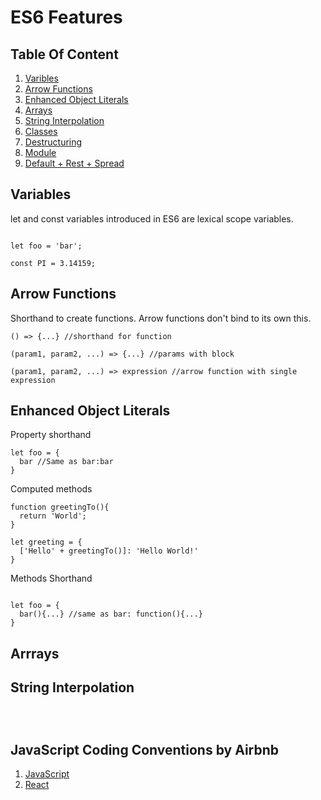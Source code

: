 # ES6 Features #

## Table Of Content ##

1. [Varibles](variables)
1. [Arrow Functions](arrow-functions)
1. [Enhanced Object Literals](enhanced-objects-literals)
1. [Arrays](arrays)
1. [String Interpolation](string-interpolation)
1. [Classes](classes)
1. [Destructuring](destructuring)
1. [Module](modules)
1. [Default + Rest + Spread](default-rest-spread)

## Variables ##

let and const variables introduced in ES6 are lexical scope variables.

```

let foo = 'bar';

const PI = 3.14159;

```

## Arrow Functions ##

Shorthand to create functions. Arrow functions don't bind to its own this.

```
() => {...} //shorthand for function

(param1, param2, ...) => {...} //params with block

(param1, param2, ...) => expression //arrow function with single expression

```

## Enhanced Object Literals

Property shorthand

```
let foo = {
  bar //Same as bar:bar  
}

```

Computed methods

```
function greetingTo(){
  return 'World';
}

let greeting = {
  ['Hello' + greetingTo()]: 'Hello World!'
}

```

Methods Shorthand

```

let foo = {
  bar(){...} //same as bar: function(){...}
}

```

## Arrrays

## String Interpolation ##

```



```

## JavaScript Coding Conventions by Airbnb ##

1. [JavaScript](https://github.com/airbnb/javascript)
1. [React](https://github.com/airbnb/javascript/tree/master/react)
